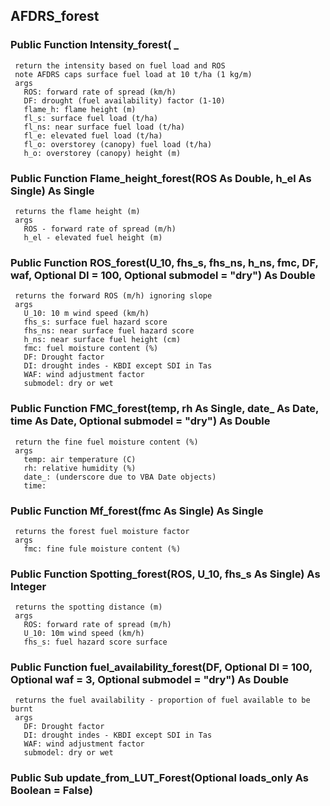## AFDRS_forest

### Public Function Intensity_forest( _
     return the intensity based on fuel load and ROS
     note AFDRS caps surface fuel load at 10 t/ha (1 kg/m)
     args
       ROS: forward rate of spread (km/h)
       DF: drought (fuel availability) factor (1-10)
       flame_h: flame height (m)
       fl_s: surface fuel load (t/ha)
       fl_ns: near surface fuel load (t/ha)
       fl_e: elevated fuel load (t/ha)
       fl_o: overstorey (canopy) fuel load (t/ha)
       h_o: overstorey (canopy) height (m)

### Public Function Flame_height_forest(ROS As Double, h_el As Single) As Single
     returns the flame height (m)
     args
       ROS - forward rate of spread (m/h)
       h_el - elevated fuel height (m)

### Public Function ROS_forest(U_10, fhs_s, fhs_ns, h_ns, fmc, DF, waf, Optional DI = 100, Optional submodel = "dry") As Double
     returns the forward ROS (m/h) ignoring slope
     args
       U_10: 10 m wind speed (km/h)
       fhs_s: surface fuel hazard score
       fhs_ns: near surface fuel hazard score
       h_ns: near surface fuel height (cm)
       fmc: fuel moisture content (%)
       DF: Drought factor
       DI: drought indes - KBDI except SDI in Tas
       WAF: wind adjustment factor
       submodel: dry or wet

### Public Function FMC_forest(temp, rh As Single, date_ As Date, time As Date, Optional submodel = "dry") As Double
     return the fine fuel moisture content (%)
     args
       temp: air temperature (C)
       rh: relative humidity (%)
       date_: (underscore due to VBA Date objects)
       time:

### Public Function Mf_forest(fmc As Single) As Single
     returns the forest fuel moisture factor
     args
       fmc: fine fule moisture content (%)

### Public Function Spotting_forest(ROS, U_10, fhs_s As Single) As Integer
     returns the spotting distance (m)
     args
       ROS: forward rate of spread (m/h)
       U_10: 10m wind speed (km/h)
       fhs_s: fuel hazard score surface

### Public Function fuel_availability_forest(DF, Optional DI = 100, Optional waf = 3, Optional submodel = "dry") As Double
     returns the fuel availability - proportion of fuel available to be burnt
     args
       DF: Drought factor
       DI: drought indes - KBDI except SDI in Tas
       WAF: wind adjustment factor
       submodel: dry or wet

### Public Sub update_from_LUT_Forest(Optional loads_only As Boolean = False)
